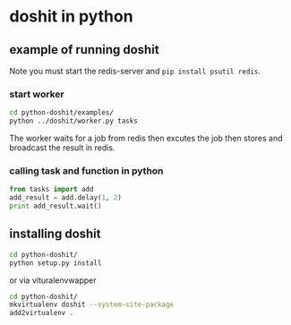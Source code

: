 # doshit in python

## example of running doshit

Note you must start the redis-server and `pip install psutil redis`.

### start worker
``` bash
cd python-doshit/examples/
python ../doshit/worker.py tasks
```
The worker waits for a job from redis then excutes the job then stores and broadcast the result in redis.

### calling task and function in python
``` python
from tasks import add
add_result = add.delay(1, 2)
print add_result.wait()
```

## installing doshit

``` bash
cd python-doshit/
python setup.py install
```
or via vituralenvwapper

``` bash
cd python-doshit/
mkvirtualenv doshit --system-site-package
add2virtualenv .
```

